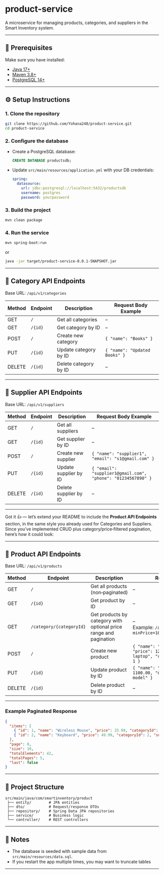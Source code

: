 # product-service

A microservice for managing products, categories, and suppliers in the Smart Inventory system.

---

## 🚀 Prerequisites
Make sure you have installed:
- [Java 17+](https://adoptium.net/)
- [Maven 3.8+](https://maven.apache.org/)
- [PostgreSQL 14+](https://www.postgresql.org/)

---

## ⚙️ Setup Instructions

### 1. Clone the repository
```bash
git clone https://github.com/Yohana248/product-service.git
cd product-service
```

### 2. Configure the database
- Create a PostgreSQL database:
  ```sql
  CREATE DATABASE productsdb;
  ```
- Update `src/main/resources/application.yml` with your DB credentials:
  ```yaml
  spring:
    datasource:
      url: jdbc:postgresql://localhost:5432/productsdb
      username: postgres
      password: yourpassword
  ```

### 3. Build the project
```bash
mvn clean package
```

### 4. Run the service
```bash
mvn spring-boot:run
```
or
```bash
java -jar target/product-service-0.0.1-SNAPSHOT.jar
```

---

## 📡 Category API Endpoints

Base URL: `/api/v1/categories`

| Method | Endpoint          | Description              | Request Body Example |
|--------|------------------|--------------------------|----------------------|
| GET    | `/`              | Get all categories       | – |
| GET    | `/{id}`          | Get category by ID       | – |
| POST   | `/`              | Create new category      | `{ "name": "Books" }` |
| PUT    | `/{id}`          | Update category by ID    | `{ "name": "Updated Books" }` |
| DELETE | `/{id}`          | Delete category by ID    | – |

---

## 📡 Supplier API Endpoints

Base URL: `/api/v1/suppliers`

| Method | Endpoint          | Description           | Request Body Example                                         |
|--------|------------------|-----------------------|--------------------------------------------------------------|
| GET    | `/`              | Get all suppliers     | –                                                            |
| GET    | `/{id}`          | Get supplier by ID    | –                                                            |
| POST   | `/`              | Create new supplier   | `{ "name": "supplier1", "email": "s1@gmail.com" }`           |
| PUT    | `/{id}`          | Update supplier by ID | `{ "email": "supplier1@gmail.com", "phone": "01234567890" }` |
| DELETE | `/{id}`          | Delete supplier by ID | –                                                            |

---

Got it 👍 — let’s extend your README to include the **Product API Endpoints** section, in the same style you already used for Categories and Suppliers. Since you’ve implemented CRUD plus category/price‑filtered pagination, here’s how it could look:

---

## 📡 Product API Endpoints

Base URL: `/api/v1/products`

| Method | Endpoint                        | Description                                      | Request Body Example                                                                 |
|--------|---------------------------------|--------------------------------------------------|--------------------------------------------------------------------------------------|
| GET    | `/`                             | Get all products (non‑paginated)                 | –                                                                                    |
| GET    | `/{id}`                         | Get product by ID                                | –                                                                                    |
| GET    | `/category/{categoryId}`        | Get products by category with optional price range and pagination | – <br> Example: `/api/v1/products/category/2?minPrice=100&maxPrice=500&page=0&size=10` |
| POST   | `/`                             | Create new product                               | `{ "name": "Laptop", "sku": "SKU123", "price": 1200.00, "description": "Gaming laptop", "categoryId": 2, "supplierId": 1 }` |
| PUT    | `/{id}`                         | Update product by ID                             | `{ "name": "Updated Laptop", "price": 1100.00, "description": "Discounted model" }`  |
| DELETE | `/{id}`                         | Delete product by ID                             | –                                                                                    |

---

### Example Paginated Response
```json
{
  "items": [
    { "id": 1, "name": "Wireless Mouse", "price": 25.99, "categoryId": 2, "supplierId": 1 },
    { "id": 2, "name": "Keyboard", "price": 49.99, "categoryId": 2, "supplierId": 1 }
  ],
  "page": 0,
  "size": 10,
  "totalElements": 42,
  "totalPages": 5,
  "last": false
}
```
---

## 📂 Project Structure
```
src/main/java/com/smartinventory/product
 ├── entity/        # JPA entities
 ├── dto/           # Request/response DTOs
 ├── repository/    # Spring Data JPA repositories
 ├── service/       # Business logic
 └── controller/    # REST controllers
```

---

## 📝 Notes
- The database is seeded with sample data from `src/main/resources/data.sql`.
- If you restart the app multiple times, you may want to truncate tables
---